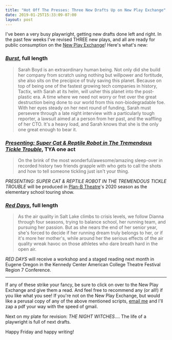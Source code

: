 ```yaml
---
title: "Hot Off The Presses: Three New Drafts Up on New Play Exchange"
date: 2019-01-25T15:33:09-07:00
layout: post
---
```

I've been a very busy playwright, getting new drafts done left and right. In the past few weeks I've revised THREE new plays, and all are ready for public consumption on the [New Play Exchange](https://newplayexchange.org/dashboard)! Here's what's new:

### [*Burst*](https://newplayexchange.org/plays/138560/burst), full length

>Sarah Boyd is an extraordinary human being. Not only did she build her company from scratch using nothing but willpower and fortitude, she also sits on the precipice of truly saving this planet. Because on top of being one of the fastest growing tech companies in history, Tactix, with Sarah at its helm, will usher this planet into the post-plastic era. A time where we need not worry or fret over the great destruction being done to our world from this non-biodegradable foe. With her eyes steady on her next round of funding, Sarah must persevere through a late night interview with a particularly tough reporter, a lawsuit aimed at a person from her past, and the waffling of her CTO. It's a heavy load, and Sarah knows that she is the only one great enough to bear it.

### [*Presenting: Super Cat & Reptile Robot in The Tremendous Tickle Trouble*](https://newplayexchange.org/plays/232233/presenting-super-cat-reptile-robot-terrible-tickle-trouble), TYA one act

>On the brink of the most wonderful/awesome/amazing sleep-over in recorded history two friends grapple with who gets to call the shots and how to tell someone tickling just isn't your thing.

*PRESENTING: SUPER CAT & REPTILE ROBOT IN THE TREMENDOUS TICKLE TROUBLE* will be produced in [Plan-B Theatre](https://planbtheatre.org/)'s 2020 season as the elementary school touring show.

### [*Red Days*](https://newplayexchange.org/plays/232234/red-days), full length

>As the air quality in Salt Lake climbs to crisis levels, we follow Dianna through four seasons, trying to balance school, her running team, and pursuing her passion. But as she nears the end of her senior year, she's forced to decide if her running dream truly belongs to her, or if it's more her mother's, while around her the serious effects of the air quality wreak havoc on those athletes who dare breath hard in the open air.

*RED DAYS* will receive a workshop and a staged reading next month in Eugene Oregon in the Kennedy Center American College Theatre Festival Region 7 Conference.

---

If any of these strike your fancy, be sure to click on over to the New Play Exchange and give them a read. And feel free to recommend any (or all!) if you like what you see! If you're not on the New Play Exchange, but would like a perusal copy of any of the above mentioned scripts, [email me](mailto:rnbublitz@gmail.com) and I'll zap a pdf your way with the speed of gmail.

Next on my plate for revision: *THE NIGHT WITCHES*.... The life of a playwright is full of next drafts.

Happy Friday and happy writing!
